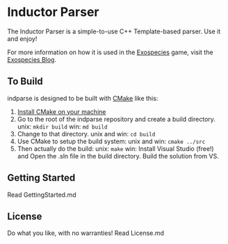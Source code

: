 
Inductor Parser
===============
The Inductor Parser is a simple-to-use C++ Template-based parser.  Use it and enjoy!

For more information on how it is used in the [Exospecies](www.exospecies.com) game, visit the [Exospecies Blog](www.exospecies.com/blog).

To Build
--------
indparse is designed to be built with [CMake](https://cmake.org) like this:

1. [Install CMake on your machine](https://cmake.org/install/)
2. Go to the root of the indparse repository and create a build directory. 
	unix: `mkdir build`
	win: `md build`
3. Change to that directory.
	unix and win: `cd build`
4. Use CMake to setup the build system:
	unix and win: `cmake ../src`
5. Then actually do the build:
	unix: `make`
	win: Install Visual Studio (free!) and Open the .sln file in the build directory.  Build the solution from VS.

Getting Started
-------------------
Read GettingStarted.md

License
---------
Do what you like, with no warranties! Read License.md